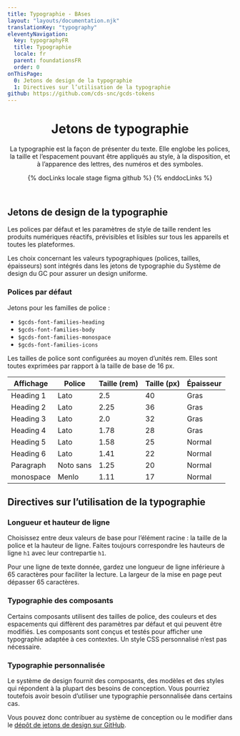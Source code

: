 ```yaml
---
title: Typographie - BAses
layout: "layouts/documentation.njk"
translationKey: "typography"
eleventyNavigation:
  key: typographyFR
  title: Typographie
  locale: fr
  parent: foundationsFR
  order: 0
onThisPage:
  0: Jetons de design de la typographie
  1: Directives sur l’utilisation de la typographie
github: https://github.com/cds-snc/gcds-tokens
---
```


<header>

# Jetons de typographie

La typographie est la façon de présenter du texte. Elle englobe les polices, la taille et l’espacement pouvant être appliqués au style, à la disposition, et à l’apparence des lettres, des numéros et des symboles.

{% docLinks locale stage figma github %}
{% enddocLinks %}

</header>

## Jetons de design de la typographie

Les polices par défaut et les paramètres de style de taille rendent les produits numériques réactifs, prévisibles et lisibles sur tous les appareils et toutes les plateformes.

Les choix concernant les valeurs typographiques (polices, tailles, épaisseurs) sont intégrés dans les jetons de typographie du Système de design du GC pour assurer un design uniforme.

### Polices par défaut

Jetons pour les familles de police :

<div lang="en">

- `$gcds-font-families-heading`
- `$gcds-font-families-body`
- `$gcds-font-families-monospace`
- `$gcds-font-families-icons`

</div>

Les tailles de police sont configurées au moyen d’unités rem. Elles sont toutes exprimées par rapport à la taille de base de 16 px.

| Affichage  | Police  | Taille (rem)  | Taille (px)  | Épaisseur  |
|---|---|---|---|---|
| Heading 1  | Lato  | 2.5  | 40  | Gras  |
| Heading 2  | Lato  | 2.25  | 36  | Gras  |
| Heading 3  | Lato  | 2.0  | 32  | Gras  |
| Heading 4  | Lato  | 1.78  | 28  | Gras  |
| Heading 5  | Lato  | 1.58  | 25  | Normal  |
| Heading 6  | Lato  | 1.41  | 22  | Normal  |
| Paragraph  | Noto sans  | 1.25  | 20  | Normal  |
| monospace  | Menlo  | 1.11  | 17  | Normal  |

## Directives sur l’utilisation de la typographie

### Longueur et hauteur de ligne

Choisissez entre deux valeurs de base pour l’élément racine : la taille de la police et la hauteur de ligne. Faites toujours correspondre les hauteurs de ligne `h1` avec leur contrepartie `h1`.

Pour une ligne de texte donnée, gardez une longueur de ligne inférieure à 65 caractères pour faciliter la lecture. La largeur de la mise en page peut dépasser 65 caractères.

### Typographie des composants

Certains composants utilisent des tailles de police, des couleurs et des espacements qui diffèrent des paramètres par défaut et qui peuvent être modifiés. Les composants sont conçus et testés pour afficher une typographie adaptée à ces contextes. Un style CSS personnalisé n’est pas nécessaire.

### Typographie personnalisée

Le système de design fournit des composants, des modèles et des styles qui répondent à la plupart des besoins de conception. Vous pourriez toutefois avoir besoin d’utiliser une typographie personnalisée dans certains cas.

Vous pouvez donc contribuer au système de conception ou le modifier dans le [dépôt de jetons de design sur GitHub](https://github.com/cds-snc/gcds-tokens).
